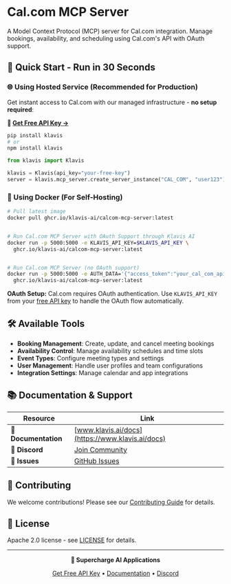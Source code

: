 # Cal.com MCP Server

A Model Context Protocol (MCP) server for Cal.com integration. Manage bookings, availability, and scheduling using Cal.com's API with OAuth support.

## 🚀 Quick Start - Run in 30 Seconds

### 🌐 Using Hosted Service (Recommended for Production)

Get instant access to Cal.com with our managed infrastructure - **no setup required**:

**🔗 [Get Free API Key →](https://www.klavis.ai/home/api-keys)**

```bash
pip install klavis
# or
npm install klavis
```

```python
from klavis import Klavis

klavis = Klavis(api_key="your-free-key")
server = klavis.mcp_server.create_server_instance("CAL_COM", "user123")
```

### 🐳 Using Docker (For Self-Hosting)

```bash
# Pull latest image
docker pull ghcr.io/klavis-ai/calcom-mcp-server:latest


# Run Cal.com MCP Server with OAuth Support through Klavis AI
docker run -p 5000:5000 -e KLAVIS_API_KEY=$KLAVIS_API_KEY \
  ghcr.io/klavis-ai/calcom-mcp-server:latest


# Run Cal.com MCP Server (no OAuth support)
docker run -p 5000:5000 -e AUTH_DATA='{"access_token":"your_cal_com_api_key_here"}' \
  ghcr.io/klavis-ai/calcom-mcp-server:latest
```

**OAuth Setup:** Cal.com requires OAuth authentication. Use `KLAVIS_API_KEY` from your [free API key](https://www.klavis.ai/home/api-keys) to handle the OAuth flow automatically.

## 🛠️ Available Tools

- **Booking Management**: Create, update, and cancel meeting bookings
- **Availability Control**: Manage availability schedules and time slots
- **Event Types**: Configure meeting types and settings
- **User Management**: Handle user profiles and team configurations
- **Integration Settings**: Manage calendar and app integrations

## 📚 Documentation & Support

| Resource | Link |
|----------|------|
| **📖 Documentation** | [www.klavis.ai/docs](https://www.klavis.ai/docs) |
| **💬 Discord** | [Join Community](https://discord.gg/p7TuTEcssn) |
| **🐛 Issues** | [GitHub Issues](https://github.com/klavis-ai/klavis/issues) |

## 🤝 Contributing

We welcome contributions! Please see our [Contributing Guide](../../CONTRIBUTING.md) for details.

## 📜 License

Apache 2.0 license - see [LICENSE](../../LICENSE) for details.

---

<div align="center">
  <p><strong>🚀 Supercharge AI Applications </strong></p>
  <p>
    <a href="https://www.klavis.ai">Get Free API Key</a> •
    <a href="https://www.klavis.ai/docs">Documentation</a> •
    <a href="https://discord.gg/p7TuTEcssn">Discord</a>
  </p>
</div>
